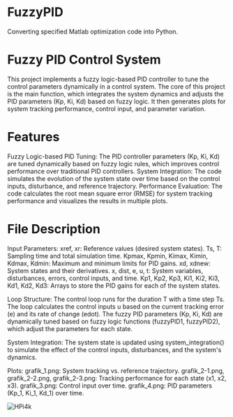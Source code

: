# FuzzyPID
Converting specified Matlab optimization code into Python.

# Fuzzy PID Control System
This project implements a fuzzy logic-based PID controller to tune the control parameters dynamically in a control system. The core of this project is the main function, which integrates the system dynamics and adjusts the PID parameters (Kp, Ki, Kd) based on fuzzy logic. It then generates plots for system tracking performance, control input, and parameter variation.

# Features
Fuzzy Logic-based PID Tuning: The PID controller parameters (Kp, Ki, Kd) are tuned dynamically based on fuzzy logic rules, which improves control performance over traditional PID controllers.
System Integration: The code simulates the evolution of the system state over time based on the control inputs, disturbance, and reference trajectory.
Performance Evaluation: The code calculates the root mean square error (RMSE) for system tracking performance and visualizes the results in multiple plots.
# File Description
Input Parameters:
xref, xr: Reference values (desired system states).
Ts, T: Sampling time and total simulation time.
Kpmax, Kpmin, Kimax, Kimin, Kdmax, Kdmin: Maximum and minimum limits for PID gains.
xd, xdnew: System states and their derivatives.
x, dist, e, u, t: System variables, disturbances, errors, control inputs, and time.
Kp1, Kp2, Kp3, Ki1, Ki2, Ki3, Kd1, Kd2, Kd3: Arrays to store the PID gains for each of the system states.

Loop Structure:
The control loop runs for the duration T with a time step Ts. The loop calculates the control inputs u based on the current tracking error (e) and its rate of change (edot).
The fuzzy PID parameters (Kp, Ki, Kd) are dynamically tuned based on fuzzy logic functions (fuzzyPID1, fuzzyPID2), which adjust the parameters for each state.

System Integration:
The system state is updated using system_integration() to simulate the effect of the control inputs, disturbances, and the system's dynamics.

Plots:
grafik_1.png: System tracking vs. reference trajectory.
grafik_2-1.png, grafik_2-2.png, grafik_2-3.png: Tracking performance for each state (x1, x2, x3).
grafik_3.png: Control input over time.
grafik_4.png: PID parameters (Kp_1, Ki_1, Kd_1) over time.



![HPi4k](https://github.com/user-attachments/assets/c95c0af3-3545-482a-8157-cd406b913641)

